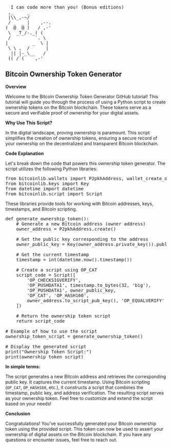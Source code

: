 <pre>  I can code more than you! (Bonus editions)
 ,_     _
 |\\_,-~/
 / _  _ |    ,--.
(  @  @ )   / ,-'
 \  _T_/-._( (
 /         `. \
|         _  \ |
 \ \ ,  /      |
  || |-_\__   /
 ((_/`(____,-'        
</pre>

## Bitcoin Ownership Token Generator

**Overview**

Welcome to the Bitcoin Ownership Token Generator GitHub tutorial! This tutorial will guide you through the process of using a Python script to create ownership tokens on the Bitcoin blockchain. These tokens serve as a secure and verifiable proof of ownership for your digital assets.

**Why Use This Script?**

In the digital landscape, proving ownership is paramount. This script simplifies the creation of ownership tokens, ensuring a secure record of your ownership on the decentralized and transparent Bitcoin blockchain.

**Code Explanation**

Let's break down the code that powers this ownership token generator. The script utilizes the following Python libraries:

<pre>
from bitcoinlib.wallets import P2pkhAddress, wallet_create_or_open
from bitcoinlib.keys import Key
from datetime import datetime
from bitcoinlib.script import Script
</pre>

These libraries provide tools for working with Bitcoin addresses, keys, timestamps, and Bitcoin scripting.

<pre>
def generate_ownership_token():
    # Generate a new Bitcoin address (owner address)
    owner_address = P2pkhAddress.create()

    # Get the public key corresponding to the address
    owner_public_key = Key(owner_address.private_key()).public_hex()

    # Get the current timestamp
    timestamp = int(datetime.now().timestamp())

    # Create a script using OP_CAT
    script_code = Script([
        'OP_CHECKSIGVERIFY',
        'OP_PUSHDATA1', timestamp.to_bytes(32, 'big'),
        'OP_PUSHDATA1', owner_public_key,
        'OP_CAT', 'OP_HASH160',
        owner_address.to_script_pub_key(), 'OP_EQUALVERIFY'
    ])

    # Return the ownership token script
    return script_code

# Example of how to use the script
ownership_token_script = generate_ownership_token()

# Display the generated script
print("Ownership Token Script:")
print(ownership_token_script)
</pre>

**In simple terms:**

The script generates a new Bitcoin address and retrieves the corresponding public key.
It captures the current timestamp.
Using Bitcoin scripting (`OP_CAT`, `OP_HASH160`, etc.), it constructs a script that combines the timestamp, public key, and address verification.
The resulting script serves as your ownership token.
Feel free to customize and extend the script based on your needs!

**Conclusion**

Congratulations! You've successfully generated your Bitcoin ownership token using the provided script. This token can now be used to assert your ownership of digital assets on the Bitcoin blockchain. If you have any questions or encounter issues, feel free to reach out.
